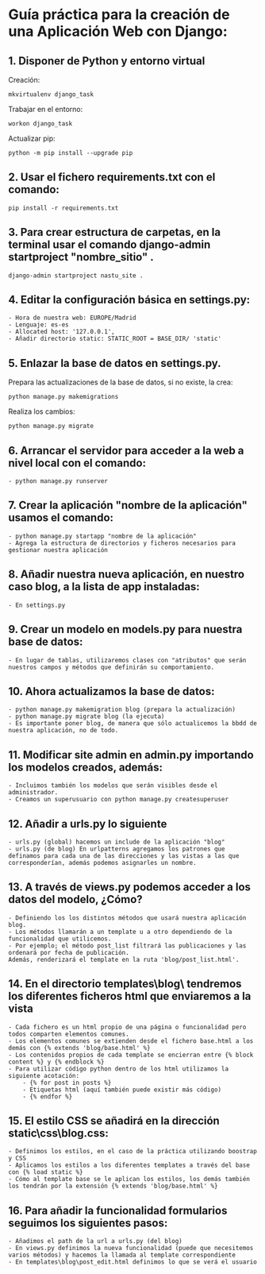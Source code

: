 # Guía práctica para la creación de una Aplicación Web con Django:

## 1. Disponer de Python y entorno virtual

Creación:

```SYS
mkvirtualenv django_task
```

Trabajar en el entorno:

```SYS
workon django_task
```

Actualizar pip:

```SYS
python -m pip install --upgrade pip
```

## 2. Usar el fichero requirements.txt con el comando:

```SYS
pip install -r requirements.txt
```

## 3. Para crear estructura de carpetas, en la terminal usar el comando django-admin startproject "nombre_sitio" .

```SYS
django-admin startproject nastu_site .
```

## 4. Editar la configuración básica en settings.py:

    - Hora de nuestra web: EUROPE/Madrid
    - Lenguaje: es-es
    - Allocated host: '127.0.0.1',
    - Añadir directorio static: STATIC_ROOT = BASE_DIR/ 'static'

## 5. Enlazar la base de datos en settings.py.

Prepara las actualizaciones de la base de datos, si no existe, la crea:

```SYS
python manage.py makemigrations
```

Realiza los cambios:

```SYS
python manage.py migrate
```

## 6. Arrancar el servidor para acceder a la web a nivel local con el comando:

    - python manage.py runserver

## 7. Crear la aplicación "nombre de la aplicación" usamos el comando:

    - python manage.py startapp "nombre de la aplicación"
    - Agrega la estructura de directorios y ficheros necesarios para gestionar nuestra aplicación

## 8. Añadir nuestra nueva aplicación, en nuestro caso blog, a la lista de app instaladas:

    - En settings.py

## 9. Crear un modelo en models.py para nuestra base de datos:

    - En lugar de tablas, utilizaremos clases con "atributos" que serán nuestros campos y métodos que definirán su comportamiento.

## 10. Ahora actualizamos la base de datos:

    - python manage.py makemigration blog (prepara la actualización)
    - python manage.py migrate blog (la ejecuta)
    - Es importante poner blog, de manera que sólo actualicemos la bbdd de nuestra aplicación, no de todo.

## 11. Modificar site admin en admin.py importando los modelos creados, además:

    - Incluimos también los modelos que serán visibles desde el administrador.
    - Creamos un superusuario con python manage.py createsuperuser

## 12. Añadir a urls.py lo siguiente

    - urls.py (global) hacemos un include de la aplicación "blog"
    - urls.py (de blog) En urlpatterns agregamos los patrones que definamos para cada una de las direcciones y las vistas a las que corresponderían, además podemos asignarles un nombre.

## 13. A través de views.py podemos acceder a los datos del modelo, ¿Cómo?

    - Definiendo los los distintos métodos que usará nuestra aplicación blog.
    - Los métodos llamarán a un template u a otro dependiendo de la funcionalidad que utilicemos.
    - Por ejemplo; el método post_list filtrará las publicaciones y las ordenará por fecha de publicación.
    Además, renderizará el template en la ruta 'blog/post_list.html'.

## 14. En el directorio templates\blog\ tendremos los diferentes ficheros html que enviaremos a la vista

    - Cada fichero es un html propio de una página o funcionalidad pero todos comparten elementos comunes.
    - Los elementos comunes se extienden desde el fichero base.html a los demás con {% extends 'blog/base.html' %}
    - Los contenidos propios de cada template se encierran entre {% block content %} y {% endblock %}
    - Para utilizar código python dentro de los html utilizamos la siguiente acotación:
        - {% for post in posts %}
        - Etiquetas html (aquí también puede existir más código)
        - {% endfor %}

## 15. El estilo CSS se añadirá en la dirección static\css\blog.css:

    - Definimos los estilos, en el caso de la práctica utilizando boostrap y CSS
    - Aplicamos los estilos a los diferentes templates a través del base con {% load static %}
    - Cómo al template base se le aplican los estilos, los demás también los tendrán por la extensión {% extends 'blog/base.html' %}

## 16. Para añadir la funcionalidad formularios seguimos los siguientes pasos:

    - Añadimos el path de la url a urls.py (del blog)
    - En views.py definimos la nueva funcionalidad (puede que necesitemos varios métodos) y hacemos la llamada al template correspondiente
    - En templates\blog\post_edit.html definimos lo que se verá el usuario
